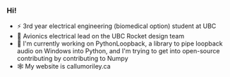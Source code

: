 ### Hi!

- ⚡ 3rd year electrical engineering (biomedical option) student at UBC
- 🚀 Avionics electrical lead on the UBC Rocket design team
- 🔭 I'm currently working on PythonLoopback, a library to pipe loopback audio on Windows into Python, and I'm trying to get into open-source contributing by contributing to Numpy
- 🕸 My website is callumoriley.ca
